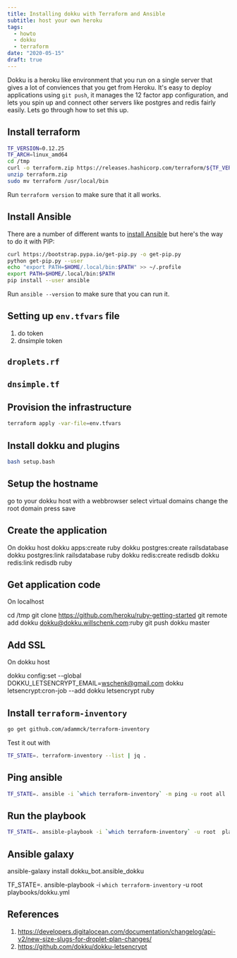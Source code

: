 ```yaml
---
title: Installing dokku with Terraform and Ansible
subtitle: host your own heroku
tags:
  - howto
  - dokku
  - terraform
date: "2020-05-15"
draft: true
---
```


Dokku is a heroku like environment that you run on a single server that gives a lot of conviences that you get from Heroku. It's easy to deploy applications using `git push`, it manages the 12 factor app configuration, and lets you spin up and connect other servers like postgres and redis fairly easily.  Lets go through how to set this up.

## Install terraform

```bash
TF_VERSION=0.12.25
TF_ARCH=linux_amd64
cd /tmp
curl -o terraform.zip https://releases.hashicorp.com/terraform/${TF_VERSION}/terraform_${TF_VERSION}_${TF_ARCH}.zip
unzip terraform.zip
sudo mv terraform /usr/local/bin
```

Run `terraform version` to make sure that it all works.

## Install Ansible

There are a number of different wants to [install Ansible](https://docs.ansible.com/ansible/latest/installation_guide/intro_installation.html#installing-ansible-with-pip) but here's the way to do it with PIP:

```bash
curl https://bootstrap.pypa.io/get-pip.py -o get-pip.py
python get-pip.py --user
echo "export PATH=$HOME/.local/bin:$PATH" >> ~/.profile
export PATH=$HOME/.local/bin:$PATH
pip install --user ansible
```

Run `ansible --version` to make sure that you can run it.

## Setting up `env.tfvars` file

1. do token
2. dnsimple token

## `droplets.rf`

## `dnsimple.tf`

## Provision the infrastructure

```bash
terraform apply -var-file=env.tfvars
```

## Install dokku and plugins

```bash
bash setup.bash
```

## Setup the hostname

go to your dokku host with a webbrowser
select virtual domains
change the root domain
press save

## Create the application

On dokku host
dokku apps:create ruby
dokku postgres:create railsdatabase
dokku postgres:link railsdatabase ruby
dokku redis:create redisdb
dokku redis:link redisdb ruby

## Get application code

On localhost

cd /tmp
git clone https://github.com/heroku/ruby-getting-started
git remote add dokku dokku@dokku.willschenk.com:ruby
git push dokku master


## Add SSL

On dokku host

dokku config:set --global DOKKU_LETSENCRYPT_EMAIL=wschenk@gmail.com
dokku letsencrypt:cron-job --add
dokku letsencrypt ruby


## Install `terraform-inventory`

```bash
go get github.com/adammck/terraform-inventory
```

Test it out with

```bash
TF_STATE=. terraform-inventory --list | jq .
```

## Ping ansible

```bash
TF_STATE=. ansible -i `which terraform-inventory` -m ping -u root all
```

## Run the playbook

```bash
TF_STATE=. ansible-playbook -i `which terraform-inventory` -u root  playbooks/user_account.yml 
```



## Ansible galaxy

ansible-galaxy install dokku_bot.ansible_dokku

TF_STATE=. ansible-playbook -i `which terraform-inventory` -u root  playbooks/dokku.yml 


## References

1. https://developers.digitalocean.com/documentation/changelog/api-v2/new-size-slugs-for-droplet-plan-changes/
2. https://github.com/dokku/dokku-letsencrypt

